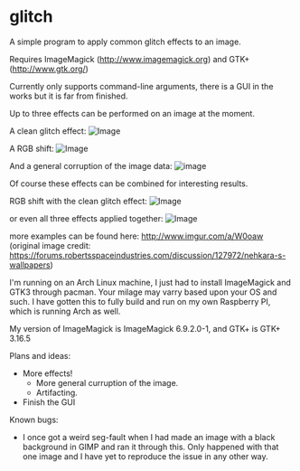 # glitch
A simple program to apply common glitch effects to an image.

Requires ImageMagick (http://www.imagemagick.org) and GTK+ (http://www.gtk.org/)

Currently only supports command-line arguments, there is a GUI in the works but it is far from finished.

Up to three effects can be performed on an image at the moment. 

A clean glitch effect: 
![Image](http://i.imgur.com/6RJ2WGh.png)

A RGB shift: 
![Image](http://i.imgur.com/cvkGMrD.png)

And a general corruption of the image data:
![image](http://i.imgur.com/e6LYyOv.png)

Of course these effects can be combined for interesting results.

RGB shift with the clean glitch effect:
![Image](http://i.imgur.com/dtmWgjh.png)

or even all three effects applied together:
![Image](http://i.imgur.com/CP7f79D.png)

more examples can be found here: http://www.imgur.com/a/W0oaw (original image credit: https://forums.robertsspaceindustries.com/discussion/127972/nehkara-s-wallpapers)

I'm running on an Arch Linux machine, I just had to install ImageMagick and GTK3 through pacman. 
Your milage may varry based upon your OS and such.
I have gotten this to fully build and run on my own Raspberry PI, which is running Arch as well.

My version of ImageMagick is ImageMagick 6.9.2.0-1, and GTK+ is GTK+ 3.16.5

Plans and ideas:
  - More effects!
      - More general curruption of the image.
      - Artifacting.
  - Finish the GUI

Known bugs:
  - I once got a weird seg-fault when I had made an image with a black background in GIMP and ran it through this. Only happened with that one image and I have yet to reproduce the issue in any other way. 
